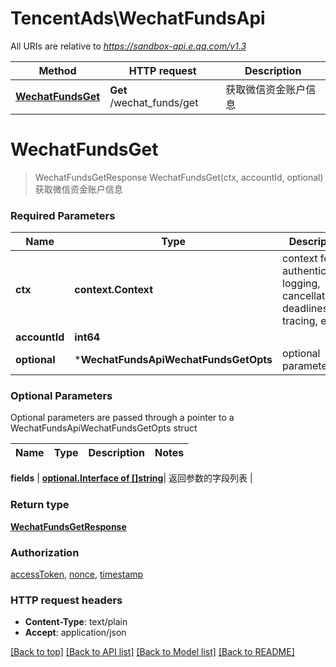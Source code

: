 # TencentAds\WechatFundsApi

All URIs are relative to *https://sandbox-api.e.qq.com/v1.3*

Method | HTTP request | Description
------------- | ------------- | -------------
[**WechatFundsGet**](WechatFundsApi.md#WechatFundsGet) | **Get** /wechat_funds/get | 获取微信资金账户信息


# **WechatFundsGet**
> WechatFundsGetResponse WechatFundsGet(ctx, accountId, optional)
获取微信资金账户信息

### Required Parameters

Name | Type | Description  | Notes
------------- | ------------- | ------------- | -------------
 **ctx** | **context.Context** | context for authentication, logging, cancellation, deadlines, tracing, etc.
  **accountId** | **int64**|  | 
 **optional** | ***WechatFundsApiWechatFundsGetOpts** | optional parameters | nil if no parameters

### Optional Parameters
Optional parameters are passed through a pointer to a WechatFundsApiWechatFundsGetOpts struct

Name | Type | Description  | Notes
------------- | ------------- | ------------- | -------------

 **fields** | [**optional.Interface of []string**](string.md)| 返回参数的字段列表 | 

### Return type

[**WechatFundsGetResponse**](WechatFundsGetResponse.md)

### Authorization

[accessToken](../README.md#accessToken), [nonce](../README.md#nonce), [timestamp](../README.md#timestamp)

### HTTP request headers

 - **Content-Type**: text/plain
 - **Accept**: application/json

[[Back to top]](#) [[Back to API list]](../README.md#documentation-for-api-endpoints) [[Back to Model list]](../README.md#documentation-for-models) [[Back to README]](../README.md)

